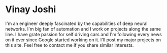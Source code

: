 # Vinay Joshi
I'm an engineer deeply fascinated by the capabilities of deep neural networks. I'm big fan of automation and I work on projects along the same line. I have grate passion for self driving cars and I'm following every news on it ever since Google started working on it. I'll post my major projects on this site. Feel free to contact me if you share similar interests.

